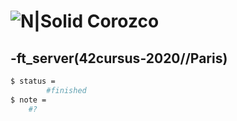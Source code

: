 # ![N|Solid](https://i.ibb.co/vsr6w99/original.png) Corozco
## -ft_server(42cursus-2020//Paris)

```sh
$ status =
    	#finished
$ note =
	#?
```

